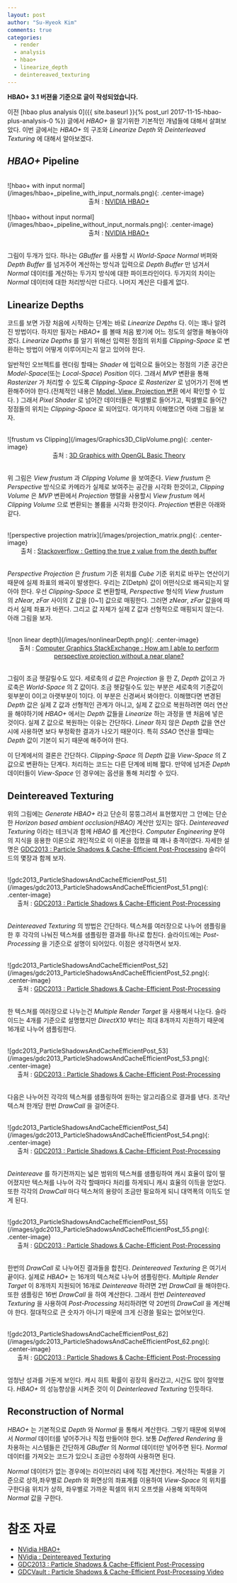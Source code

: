 ```yaml
---
layout: post
author: "Su-Hyeok Kim"
comments: true
categories:
  - render
  - analysis
  - hbao+
  - linearize_depth
  - deintereaved_texturing
---
```


__HBAO+ 3.1 버젼을 기준으로 글이 작성되었습니다.__

이전 [hbao plus analysis 0]({{ site.baseurl }}{% post_url 2017-11-15-hbao-plus-analysis-0 %}) 글에서 _HBAO+_ 을 알기위한 기본적인 개념들에 대해서 살펴보았다. 이번 글에서는 _HBAO+_ 의 구조와 _Linearize Depth_ 와 _Deinterleaved Texturing_ 에 대해서 알아보겠다.

<!-- more -->

## _HBAO+_ Pipeline

<br/>
![hbao+ with input normal](/images/hbao+_pipeline_with_input_normals.png){: .center-image}
<center>출처 : <a href="http://docs.nvidia.com/gameworks/content/gameworkslibrary/visualfx/hbao/index.html">NVIDIA HBAO+</a>
</center>

<br/>
![hbao+ without input normal](/images/hbao+_pipeline_without_input_normals.png){: .center-image}
<center>출처 : <a href="http://docs.nvidia.com/gameworks/content/gameworkslibrary/visualfx/hbao/index.html">NVIDIA HBAO+</a>
</center>
<br/>

그림이 두개가 있다. 하나는 _GBuffer_ 를 사용할 시 _World-Space Normal_ 버퍼와 _Depth Buffer_ 를 넘겨주어 계산하는 방식과 입력으로 _Depth Buffer_ 만 넘겨서 _Normal_ 데이터를 계산하는 두가지 방식에 대한 파이프라인이다. 두가지의 차이는 _Normal_ 데이터에 대한 처리방식만 다르다. 나머지 계산은 다를게 없다.

## Linearize Depths

코드를 보면 가장 처음에 시작하는 단계는 바로 _Linearize Depths_ 다. 이는 꽤나 알려진 방법이다. 하지만 필자는 _HBAO+_ 를 볼때 처음 봤기에 어느 정도의 설명을 해놓아야겠다. _Linearize Depths_ 를 알기 위해선 입력된 정점의 위치를 _Clipping-Space_ 로 변환하는 방법이 어떻게 이루어지는지 알고 있어야 한다.

일반적인 오브젝트를 렌더링 할때는 _Shader_ 에 입력으로 들어오는 정점의 기준 공간은 _Model-Space_(또는 _Local-Space_) _Position_ 이다. 그래서 _MVP_ 변환을 통해 _Rasterizer_ 가 처리할 수 있도록 _Clipping-Space_ 로 _Rasterizer_ 로 넘어가기 전에 변환해주어야 한다.(전체적인 내용은 [Model, View, Projection 변환](https://docs.google.com/presentation/d/10VzsjfifKJlRTHDlBq7e8vNBTu4D5jOWUF87KYYGwlk/edit#slide=id.g25f88339be_0_0) 에서 확인할 수 있다.
) 그래서 _Pixel Shader_ 로 넘어간 데이터들은 픽셀별로 들어가고, 픽셀별로 들어간 정점들의 위치는 _Clipping-Space_ 로 되어있다. 여기까지 이해했으면 아래 그림을 보자.

<br/>
![frustum vs Clipping](/images/Graphics3D_ClipVolume.png){: .center-image}
<center>출처 : <a href="https://www.ntu.edu.sg/home/ehchua/programming/opengl/CG_BasicsTheory.html">3D Graphics with OpenGL Basic Theory</a>
</center>
<br/>

위 그림은 _View frustum_ 과 _Clipping Volume_ 을 보여준다. _View frustum_ 은 _Perspective_ 방식으로 카메라가 실제로 보여주는 공간을 시각화 한것이고, _Clipping Volume_ 은 _MVP_ 변환에서 _Projection_ 행렬을 사용할시 _View frustum_ 에서 _Clipping Volume_ 으로 변환되는 볼륨을 시각화 한것이다. _Projection_ 변환은 아래와 같다.

<br/>
![perspective projection matrix](/images/projection_matrix.png){: .center-image}
<center>출처 : <a href="https://stackoverflow.com/questions/6652253/getting-the-true-z-value-from-the-depth-buffer
">Stackoverflow : Getting the true z value from the depth buffer</a>
</center>
<br/>

_Perspective Projection_ 은 _frustum_ 기준 위치를 _Cube_ 기준 위치로 바꾸는 연산이기 때문에 실제 좌표의 왜곡이 발생한다. 우리는 Z(Detph) 값이 어떤식으로 왜곡되는지 알아야 한다. 우선 _Clipping-Space_ 로 변환할때, _Perspective_ 형식의 _View frustum_ 의 _zNear_, _zFar_ 사이의 Z 값을 [0~1] 값으로 매핑한다. 그러면 _zNear_, _zFar_ 값을에 따라서 실제 좌표가 바뀐다. 그리고 값 자체가 실제 Z 값과 선형적으로 매핑되지 않는다. 아래 그림을 보자.

<br/>
![non linear depth](/images/nonlinearDepth.png){: .center-image}
<center>출처 : <a href="https://computergraphics.stackexchange.com/questions/5116/how-am-i-able-to-perform-perspective-projection-without-a-near-plane">Computer Graphics StackExchange : How am I able to perform perspective projection without a near plane?</a>
</center>
<br/>

그림이 조금 헷갈릴수도 있다. 세로축의 _d_ 값은 _Projection_ 을 한 Z, _Depth_ 값이고 가로축은 _World-Space_ 의 Z 값이다. 조금 헷갈릴수도 있는 부분은 세로축의 기준값이 윗부분이 0이고 아랫부분이 1이다. 이 부분은 신경써서 봐야한다. 이해했다면 변경된 _Depth_ 값은 실제 Z 값과 선형적인 관계가 아니고, 실제 Z 값으로 복원하려면 여러 연산을 해야하기에 _HBAO+_ 에서는 _Depth_ 값들을 _Linearize_ 하는 과정을 맨 처음에 넣은 것이다. 실제 Z 값으로 복원하는 이유는 간단하다. _Linear_ 하지 않은 _Depth_ 값을 연산시에 사용하면 보다 부정확한 결과가 나오기 때문이다. 특히 _SSAO_ 연산을 할때는 _Depth_ 값이 기본이 되기 때문에 해주어야 한다.

이 단계에서의 결론은 간단하다. _Clipping-Space_ 의 _Depth_ 값을 _View-Space_ 의 Z 값으로 변환하는 단계다. 처리하는 코드는 다른 단계에 비해 짧다. 만약에 넘겨준 _Depth_ 데이터들이 _View-Space_ 인 경우에는 옵션을 통해 처리할 수 있다.

## Deintereaved Texturing

위의 그림에는 _Generate HBAO+_ 라고 단순히 뭉뚱그려서 표현했지만 그 안에는 단순한 _Horizon based ambient occlusion(HBAO)_ 계산만 있지는 않다. _Deintereaved Texturing_ 이라는 테크닉과 함께 _HBAO_ 를 계산한다. _Computer Engineering_ 분야의 지식을 응용한 이론으로 개인적으로 이 이론을 접했을 떄 꽤나 충격이였다. 자세한 설명은 [GDC2013 : Particle Shadows & Cache-Efficient Post-Processing](https://developer.nvidia.com/sites/default/files/akamai/gamedev/docs/BAVOIL_ParticleShadowsAndCacheEfficientPost.pdf) 슬라이드의 몇장과 함께 보자.

<br/>
![gdc2013_ParticleShadowsAndCacheEfficientPost_51](/images/gdc2013_ParticleShadowsAndCacheEfficientPost_51.png){: .center-image}
<center>출처 : <a href="https://developer.nvidia.com/sites/default/files/akamai/gamedev/docs/BAVOIL_ParticleShadowsAndCacheEfficientPost.pdf">GDC2013 : Particle Shadows & Cache-Efficient Post-Processing</a>
</center>
<br/>

_Deintereaved Texturing_ 의 방법은 간단하다. 텍스쳐를 여러장으로 나누어 샘플링을 한 후 각각의 나눠진 텍스쳐를 샘플링한 결과를 하나로 합친다. 슬라이드에는 _Post-Processing_ 을 기준으로 설명이 되어있다. 이점은 생각하면서 보자.

<br/>
![gdc2013_ParticleShadowsAndCacheEfficientPost_52](/images/gdc2013_ParticleShadowsAndCacheEfficientPost_52.png){: .center-image}
<center>출처 : <a href="https://developer.nvidia.com/sites/default/files/akamai/gamedev/docs/BAVOIL_ParticleShadowsAndCacheEfficientPost.pdf">GDC2013 : Particle Shadows & Cache-Efficient Post-Processing</a>
</center>
<br/>

한 텍스쳐를 여러장으로 나누는건 _Multiple Render Target_ 을 사용해서 나눈다. 슬라이드는 4개를 기준으로 설명했지만 _DirectX10_ 부터는 최대 8개까지 지원하기 때문에 16개로 나누어 샘플링한다.

<br/>
![gdc2013_ParticleShadowsAndCacheEfficientPost_53](/images/gdc2013_ParticleShadowsAndCacheEfficientPost_53.png){: .center-image}
<center>출처 : <a href="https://developer.nvidia.com/sites/default/files/akamai/gamedev/docs/BAVOIL_ParticleShadowsAndCacheEfficientPost.pdf">GDC2013 : Particle Shadows & Cache-Efficient Post-Processing</a>
</center>
<br/>

다음은 나누어진 각각의 텍스쳐를 샘플링하여 원하는 알고리즘으로 결과를 낸다. 조각난 텍스쳐 한개당 한번 _DrawCall_ 을 걸어준다.

<br/>
![gdc2013_ParticleShadowsAndCacheEfficientPost_54](/images/gdc2013_ParticleShadowsAndCacheEfficientPost_54.png){: .center-image}
<center>출처 : <a href="https://developer.nvidia.com/sites/default/files/akamai/gamedev/docs/BAVOIL_ParticleShadowsAndCacheEfficientPost.pdf">GDC2013 : Particle Shadows & Cache-Efficient Post-Processing</a>
</center>
<br/>

_Deintereave_ 를 하기전까지는 넓은 범위의 텍스쳐를 샘플링하여 캐시 효율이 많이 떨어졌지만 텍스쳐를 나누어 각각 할때마다 처리를 하게되니 캐시 효율의 이득을 얻었다. 또한 각각의 _DrawCall_ 마다 텍스쳐의 용량이 조금만 필요하게 되니 대역폭의 이득도 얻게 된다.

<br/>
![gdc2013_ParticleShadowsAndCacheEfficientPost_55](/images/gdc2013_ParticleShadowsAndCacheEfficientPost_55.png){: .center-image}
<center>출처 : <a href="https://developer.nvidia.com/sites/default/files/akamai/gamedev/docs/BAVOIL_ParticleShadowsAndCacheEfficientPost.pdf">GDC2013 : Particle Shadows & Cache-Efficient Post-Processing</a>
</center>
<br/>

한번의 _DrawCall_ 로 나누어진 결과들을 합친다. _Deintereaved Texturing_ 은 여기서 끝이다. 실제로 _HBAO+_ 는 16개의 텍스쳐로 나누어 샘플링한다. _Multiple Render Target_ 이 8개까지 지원되어 16개로 _Deintereave_ 하려면 2번 _DrawCall_ 을 해야한다. 또한 샘플링은 16번 _DrawCall_ 을 하여 계산한다. 그래서 한번 _Deintereaved Texturing_ 을 사용하여 _Post-Processing_ 처리하려면 약 20번의 _DrawCall_ 을 계산해야 한다. 절대적으로 큰 숫자가 아니기 때문에 크게 신경쓸 필요는 없어보인다.

<br/>
![gdc2013_ParticleShadowsAndCacheEfficientPost_62](/images/gdc2013_ParticleShadowsAndCacheEfficientPost_62.png){: .center-image}
<center>출처 : <a href="https://developer.nvidia.com/sites/default/files/akamai/gamedev/docs/BAVOIL_ParticleShadowsAndCacheEfficientPost.pdf">GDC2013 : Particle Shadows & Cache-Efficient Post-Processing</a>
</center>
<br/>

엄청난 성과를 거둔게 보인다. 캐시 히트 확률이 굉장히 올라갔고, 시간도 많이 절약했다. _HBAO+_ 의 성능향상을 시켜준 것이 이 _Deinterleaved Texturing_ 인듯하다.

## Reconstruction of Normal

_HBAO+_ 는 기본적으로 _Depth_ 와 _Normal_ 을 통해서 계산한다. 그렇기 때문에 외부에서 _Normal_ 데이터를 넣어주거나 직접 만들어야 한다. 보통 _Deffered Rendering_ 을 차용하는 시스템들은 간단하게 _GBuffer_ 의 _Normal_ 데이터만 넣어주면 된다. _Normal_ 데이터를 가져오는 코드가 있으니 조금만 수정하여 사용하면 된다.

_Normal_ 데이터가 없는 경우에는 라이브러리 내에 직접 계산한다. 계산하는 픽셀을 기준으로 상하,좌우별로 _Depth_ 와 화면상의 좌표계를 이용하여 _View-Space_ 의 위치를 구한다음 위치가 상하, 좌우별로 가까운 픽셀의 위치 오프셋을 사용해 외적하여 _Normal_ 값을 구한다.

# 참조 자료

 - [NVidia HBAO+](http://docs.nvidia.com/gameworks/content/gameworkslibrary/visualfx/hbao/index.html)
 - [NVidia : Deintereaved Texturing](https://developer.nvidia.com/sites/default/files/akamai/gameworks/samples/DeinterleavedTexturing.pdf)
 - [GDC2013 : Particle Shadows & Cache-Efficient Post-Processing](https://developer.nvidia.com/sites/default/files/akamai/gamedev/docs/BAVOIL_ParticleShadowsAndCacheEfficientPost.pdf)
 - [GDCVault : Particle Shadows & Cache-Efficient Post-Processing Video](http://www.gdcvault.com/play/1017623/Advanced-Visual-Effects-with-DirectX)

